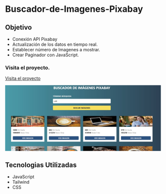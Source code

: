 # Buscador-de-Imagenes-Pixabay

## Objetivo
+ Conexión API Pixabay
+ Actualización de los datos en tiempo real.
+ Establecer número de Imagenes a mostrar.
+ Crear Paginador con JavaScript.

### Visita el proyecto.

[Visita el proyecto](https://miguelpl32.github.io/Buscador-de-Imagenes-Pixabay/)


![](buscador-imagenes.jpg)

## Tecnologias Utilizadas
+ JavaScript
+ Tailwind
+ CSS
